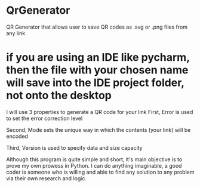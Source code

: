 # QrGenerator
QR Generator that allows user to save QR codes as .svg or .png files from any link 

# if you are using an IDE like pycharm, then the file with your chosen name will save into the IDE project folder, not onto the desktop
I will use 3 properties to generate a QR code for your link
First, Error is used to set the error correction level

Second, Mode sets the unique way in which the contents (your link) will be encoded

Third, Version is used to specify data and size capacity

Although this program is quite simple and short, it's main objective is to prove my own prowess in Python. I can do
anything imaginable, a good coder is someone who is willing and able to find any solution to any problem via their own research and logic.
